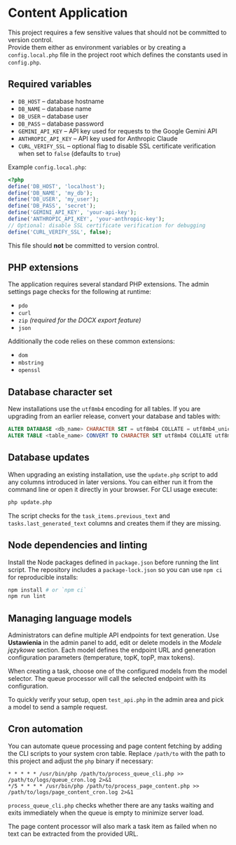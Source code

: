 # Content Application

This project requires a few sensitive values that should not be committed to version control.  
Provide them either as environment variables or by creating a `config.local.php` file in the project root which defines the constants used in `config.php`.

## Required variables

- `DB_HOST` – database hostname
- `DB_NAME` – database name
- `DB_USER` – database user
- `DB_PASS` – database password
- `GEMINI_API_KEY` – API key used for requests to the Google Gemini API
- `ANTHROPIC_API_KEY` – API key used for Anthropic Claude
- `CURL_VERIFY_SSL` – optional flag to disable SSL certificate verification when set to `false` (defaults to `true`)

Example `config.local.php`:

```php
<?php
define('DB_HOST', 'localhost');
define('DB_NAME', 'my_db');
define('DB_USER', 'my_user');
define('DB_PASS', 'secret');
define('GEMINI_API_KEY', 'your-api-key');
define('ANTHROPIC_API_KEY', 'your-anthropic-key');
// Optional: disable SSL certificate verification for debugging
define('CURL_VERIFY_SSL', false);
```

This file should **not** be committed to version control.

## PHP extensions

The application requires several standard PHP extensions. The admin settings
page checks for the following at runtime:

- `pdo`
- `curl`
- `zip` *(required for the DOCX export feature)*
- `json`

Additionally the code relies on these common extensions:

- `dom`
- `mbstring`
- `openssl`

## Database character set

New installations use the `utf8mb4` encoding for all tables. If you are
upgrading from an earlier release, convert your database and tables with:

```sql
ALTER DATABASE <db_name> CHARACTER SET = utf8mb4 COLLATE = utf8mb4_unicode_ci;
ALTER TABLE <table_name> CONVERT TO CHARACTER SET utf8mb4 COLLATE utf8mb4_unicode_ci;
```

## Database updates

When upgrading an existing installation, use the `update.php` script to add any
columns introduced in later versions. You can either run it from the command
line or open it directly in your browser. For CLI usage execute:

```bash
php update.php
```

The script checks for the `task_items.previous_text` and
`tasks.last_generated_text` columns and creates them if they are missing.

## Node dependencies and linting

Install the Node packages defined in `package.json` before running the lint
script. The repository includes a `package-lock.json` so you can use `npm ci`
for reproducible installs:

```bash
npm install # or `npm ci`
npm run lint
```

## Managing language models

Administrators can define multiple API endpoints for text generation. Use **Ustawienia** in the admin panel to add, edit or delete models in the *Modele językowe* section. Each model defines the endpoint URL and generation configuration parameters (temperature, topK, topP, max tokens).

When creating a task, choose one of the configured models from the model selector. The queue processor will call the selected endpoint with its configuration.

To quickly verify your setup, open `test_api.php` in the admin area and pick a model to send a sample request.

## Cron automation

You can automate queue processing and page content fetching by adding the CLI
scripts to your system cron table. Replace `/path/to` with the path to this
project and adjust the `php` binary if necessary:

```cron
* * * * * /usr/bin/php /path/to/process_queue_cli.php >> /path/to/logs/queue_cron.log 2>&1
*/5 * * * * /usr/bin/php /path/to/process_page_content.php >> /path/to/logs/page_content_cron.log 2>&1
```

`process_queue_cli.php` checks whether there are any tasks waiting and exits
immediately when the queue is empty to minimize server load.

The page content processor will also mark a task item as failed when no text can
be extracted from the provided URL.
